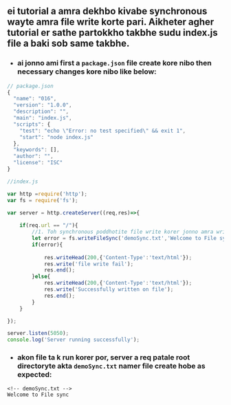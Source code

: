 ## **ei tutorial a amra dekhbo kivabe synchronous wayte amra file write korte pari. Aikheter agher tutorial er sathe partokkho takbhe sudu index.js file a baki sob same takbhe.**
- ### ai jonno ami first a `package.json` file create kore nibo then necessary changes kore nibo like below:
```javascript
// package.json
{
  "name": "016",
  "version": "1.0.0",
  "description": "",
  "main": "index.js",
  "scripts": {
    "test": "echo \"Error: no test specified\" && exit 1",
    "start": "node index.js"
  },
  "keywords": [],
  "author": "",
  "license": "ISC"
}

```

```javascript
//index.js

var http =require('http');
var fs = require('fs');

var server = http.createServer((req,res)=>{
    
    if(req.url == "/"){
        //1. Toh synchronous poddhotite file write korer jonno amra writeFileSync method ta use korbo:
        let error = fs.writeFileSync('demoSync.txt','Welcome to File sync')//2. Er agher lecture a amra j async function ta use korecilam shetar callback function er parameter hishebe a amra j error ta peyecilam aikhaneo ai method ta shei value tai return korbe jokon tar execution complete hoye jabe.Then baki kaj agher tutorial er fs.writeFile() methoder callback function a ja korecilam shetai:
        if(error){
           
            res.writeHead(200,{'Content-Type':'text/html'});
            res.write('file write fail');
            res.end();
        }else{
            res.writeHead(200,{'Content-Type':'text/html'});
            res.write('Successfully written on file');
            res.end();
        }
    }

});

server.listen(5050);
console.log('Server running successfully');
```
- ### akon file ta k run korer por, server a req patale root directoryte akta `demoSync.txt` namer file create hobe as expected:
```text
<!-- demoSync.txt -->
Welcome to File sync
```